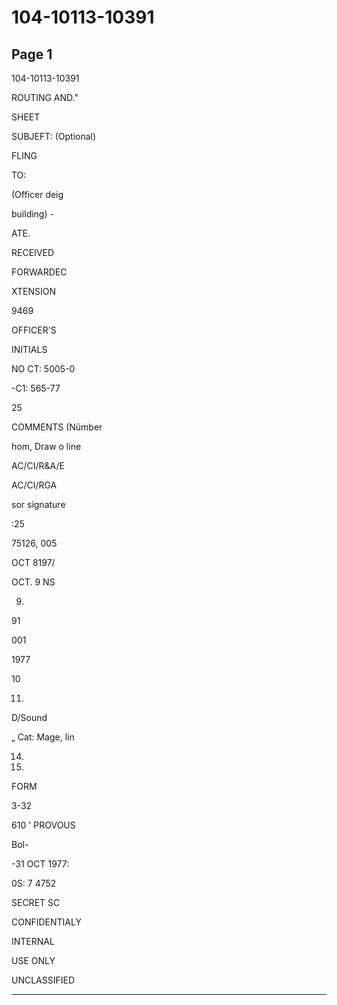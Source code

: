 # 104-10113-10391

## Page 1

104-10113-10391

ROUTING AND."

SHEET

SUBJEFT: (Optional)

FLING

TO:

(Officer deig

building) -

ATE.

RECEIVED

FORWARDEC

XTENSION

9469

OFFICER'S

INITIALS

NO CT: 5005-0

-C1: 565-77

25

COMMENTS (Nümber

hom, Draw o line

AC/CI/R&A/E

AC/CI/RGA

sor signature

:25

75126, 005

OCT 8197/

OCT. 9 NS

9.

91

001

1977

10

11.

D/Sound

„ Cat: Mage, lin

14.

15.

FORM

3-32

610 ' PROVOUS

Bol-

-31 OCT 1977:

0S: 7 4752

SECRET SC

CONFIDENTIALY

INTERNAL

USE ONLY

UNCLASSIFIED

---

